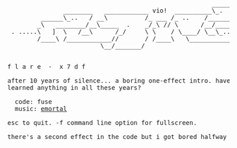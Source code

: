 <pre>
                                                       _______              
               ________   ____________ vio!  __________\_.   /              
         ______\_..   / __\          /_ ___ /_ ..    /______/               
        _\   ________/__\_____  .    _/_\ // \      /__/_______             
 . .....\   ]  \   /__\      /_/     \ \    / \____/ \__\_..  /....... . .  
        /____\ /____________//       / /____\   \_____________\             
                         \__/_______/                                   


f l a r e  -  x 7 d f

after 10 years of silence... a boring one-effect intro. haven't we
learned anything in all these years?

  code: fuse
  music: <a href="http://www.emortal.se">emortal</a>

esc to quit. -f command line option for fullscreen.

there's a second effect in the code but i got bored halfway through.
</pre>
